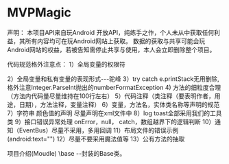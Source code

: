 # MVPMagic
声明：
本项目API来自玩Android 开放API，纯练手之作，个人未从中获取任何利益，其所有内容均可在玩Android网站上获取。 数据的获取与共享可能会玩Android网站的权益，若被告知需停止共享与使用，本人会立即删除整个项目。

代码规范格外注意点：
1）全局变量的权限符

2）全局变量和私有变量的表现形式---驼峰
3）try catch  e.printStack无用删除,格外注意Integer.ParseInt抛出的numberFormatException
4) 方法的细粒度合理（方法内代码量尽量维持在100行左右）
5）代码注释（类注释（要表明作者，用途，日期），方法注释，变量注释）
6）变量，方法名，实体类名称等声明的规范
7）字符串 颜色值的声明 尽量声明在xml文件中
8）log toast全部采用我们的工具类
9）接口错误异常处理 onError，null， catch，数组越界下的逻辑判断
10）通知（EventBus）尽量不采用，多用回调
11）布局文件的错误示例(android:text="")
12）尽量不要采用魔法值等
13）公有方法的抽取


项目介绍(Moudle)
\base      --封装的Base类。
